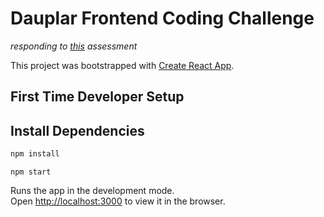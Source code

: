 # Dauplar Frontend Coding Challenge

_responding to [this](https://github.com/Daupler/coding-challenge) assessment_


This project was bootstrapped with [Create React App](https://github.com/facebook/create-react-app).

## First Time Developer Setup

## Install Dependencies 
```bash
npm install
```



`npm start`

Runs the app in the development mode.\
Open [http://localhost:3000](http://localhost:3000) to view it in the browser.